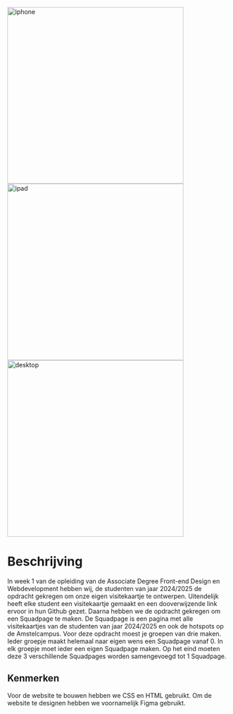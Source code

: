 <img src="https://github.com/user-attachments/assets/f9deaa13-63e9-4e36-99fa-15199e1a424f"
alt="iphone" style="width:400px;"/>
<img src="https://github.com/user-attachments/assets/472f577b-3748-4803-b1b5-b25da0759f77"
alt="ipad" style="width:400px;"/>
<img src="https://github.com/user-attachments/assets/4aea695e-0a7a-43da-be72-e0f76ce92cc5"
alt="desktop" style="width:400px;"/>






<H1>Beschrijving</H1>

In week 1 van de opleiding van de Associate Degree Front-end Design en Webdevelopment hebben wij, de studenten van jaar 2024/2025 de opdracht gekregen om onze eigen visitekaartje te ontwerpen. Uitendelijk heeft elke student een visitekaartje gemaakt en een dooverwijzende link ervoor in hun Github gezet. Daarna hebben we de opdracht gekregen om een Squadpage te maken. De Squadpage is een pagina met alle visitekaartjes van de studenten van jaar 2024/2025 en ook de hotspots op de Amstelcampus. Voor deze opdracht moest je groepen van drie maken. Ieder groepje maakt helemaal naar eigen wens een Squadpage vanaf 0. In elk groepje moet ieder een eigen Squadpage maken. Op het eind moeten deze 3 verschillende Squadpages worden samengevoegd tot 1 Squadpage.

<H2>Kenmerken</H2>

Voor de website te bouwen hebben we CSS en HTML gebruikt. Om de website te designen hebben we voornamelijk Figma gebruikt.




